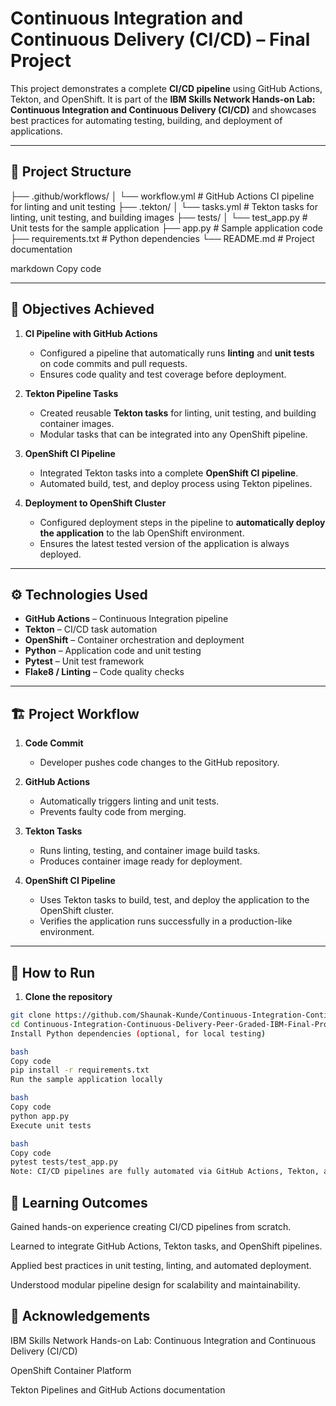 # Continuous Integration and Continuous Delivery (CI/CD) – Final Project

This project demonstrates a complete **CI/CD pipeline** using GitHub Actions, Tekton, and OpenShift. It is part of the **IBM Skills Network Hands-on Lab: Continuous Integration and Continuous Delivery (CI/CD)** and showcases best practices for automating testing, building, and deployment of applications.

---

## 📂 Project Structure

├── .github/workflows/
│ └── workflow.yml # GitHub Actions CI pipeline for linting and unit testing
├── .tekton/
│ └── tasks.yml # Tekton tasks for linting, unit testing, and building images
├── tests/
│ └── test_app.py # Unit tests for the sample application
├── app.py # Sample application code
├── requirements.txt # Python dependencies
└── README.md # Project documentation

markdown
Copy code

---

## 🔑 Objectives Achieved

1. **CI Pipeline with GitHub Actions**
   - Configured a pipeline that automatically runs **linting** and **unit tests** on code commits and pull requests.
   - Ensures code quality and test coverage before deployment.

2. **Tekton Pipeline Tasks**
   - Created reusable **Tekton tasks** for linting, unit testing, and building container images.
   - Modular tasks that can be integrated into any OpenShift pipeline.

3. **OpenShift CI Pipeline**
   - Integrated Tekton tasks into a complete **OpenShift CI pipeline**.
   - Automated build, test, and deploy process using Tekton pipelines.

4. **Deployment to OpenShift Cluster**
   - Configured deployment steps in the pipeline to **automatically deploy the application** to the lab OpenShift environment.
   - Ensures the latest tested version of the application is always deployed.

---

## ⚙️ Technologies Used

- **GitHub Actions** – Continuous Integration pipeline
- **Tekton** – CI/CD task automation
- **OpenShift** – Container orchestration and deployment
- **Python** – Application code and unit testing
- **Pytest** – Unit test framework
- **Flake8 / Linting** – Code quality checks

---

## 🏗️ Project Workflow

1. **Code Commit**
   - Developer pushes code changes to the GitHub repository.

2. **GitHub Actions**
   - Automatically triggers linting and unit tests.
   - Prevents faulty code from merging.

3. **Tekton Tasks**
   - Runs linting, testing, and container image build tasks.
   - Produces container image ready for deployment.

4. **OpenShift CI Pipeline**
   - Uses Tekton tasks to build, test, and deploy the application to the OpenShift cluster.
   - Verifies the application runs successfully in a production-like environment.

---

## 🚀 How to Run

1. **Clone the repository**

```bash
git clone https://github.com/Shaunak-Kunde/Continuous-Integration-Continuous-Delivery-Peer-Graded-IBM-Final-Project-of-Shaunak.git
cd Continuous-Integration-Continuous-Delivery-Peer-Graded-IBM-Final-Project-of-Shaunak
Install Python dependencies (optional, for local testing)

bash
Copy code
pip install -r requirements.txt
Run the sample application locally

bash
Copy code
python app.py
Execute unit tests

bash
Copy code
pytest tests/test_app.py
Note: CI/CD pipelines are fully automated via GitHub Actions, Tekton, and OpenShift. Manual execution is optional for local verification.
```

## 🌟 Learning Outcomes
Gained hands-on experience creating CI/CD pipelines from scratch.

Learned to integrate GitHub Actions, Tekton tasks, and OpenShift pipelines.

Applied best practices in unit testing, linting, and automated deployment.

Understood modular pipeline design for scalability and maintainability.

## 🙌 Acknowledgements
IBM Skills Network Hands-on Lab: Continuous Integration and Continuous Delivery (CI/CD)

OpenShift Container Platform

Tekton Pipelines and GitHub Actions documentation
